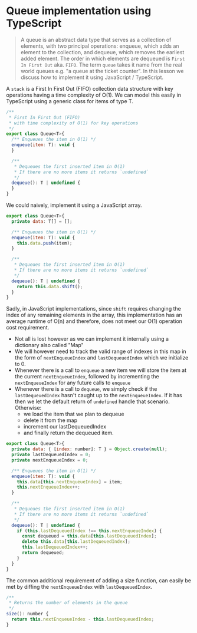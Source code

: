 # Queue implementation using TypeScript
> A queue is an abstract data type that serves as a collection of elements, with two principal operations: enqueue, which adds an element to the collection, and dequeue, which removes the earliest added element. The order in which elements are dequeued is `First In First Out` aka. `FIFO`. The term `queue` takes it name from the real world queues e.g. "a queue at the ticket counter". In this lesson we discuss how to implement it using JavaScript / TypeScript.

A `stack` is a First In First Out (FIFO) collection data structure with key operations having a time complexity of O(1). We can model this easily in TypeScript using a generic class for items of type T.

```js
/**
 * First In First Out (FIFO)
 * with time complexity of O(1) for key operations
 */
export class Queue<T>{
  /** Enqueues the item in O(1) */
  enqueue(item: T): void {
  }

  /**
   * Dequeues the first inserted item in O(1)
   * If there are no more items it returns `undefined`
   */
  dequeue(): T | undefined {
  }
}
```

We could naively, implement it using a JavaScript array.

```js
export class Queue<T>{
  private data: T[] = [];

  /** Enqueues the item in O(1) */
  enqueue(item: T): void {
    this.data.push(item);
  }

  /**
   * Dequeues the first inserted item in O(1)
   * If there are no more items it returns `undefined`
   */
  dequeue(): T | undefined {
    return this.data.shift();
  }
}
```

Sadly, in JavaScript implementations, since `shift` requires changing the index of any remaining elements in the array, this implementation has an average runtime of O(n) and therefore, does not meet our O(1) operation cost requirement.

* Not all is lost however as we can implement it internally using a dictionary also called "Map"
* We will however need to track the valid range of indexes in this map in the form of `nextEnqueueIndex` and `lastDequeuedIndex` which we initialize to 0.
* Whenever there is a call to `enqueue` a new item we will store the item at the current `nextEnqueueIndex`, followed by incrementing the `nextEnqueueIndex` for any future calls to `enqueue`
* Whenever there is a call to `dequeue`, we simply check if the `lastDequeuedIndex` hasn't caught up to the `nextEnqueueIndex`. If it has then we let the default return of `undefined` handle that scenario. Otherwise:
  * we load the item that we plan to dequeue
  * delete it from the map
  * increment our lastDequeuedIndex
  * and finally return the dequeued item.

```js
export class Queue<T>{
  private data: { [index: number]: T } = Object.create(null);
  private lastDequeuedIndex = 0;
  private nextEnqueueIndex = 0;

  /** Enqueues the item in O(1) */
  enqueue(item: T): void {
    this.data[this.nextEnqueueIndex] = item;
    this.nextEnqueueIndex++;
  }

  /**
   * Dequeues the first inserted item in O(1)
   * If there are no more items it returns `undefined`
   */
  dequeue(): T | undefined {
    if (this.lastDequeuedIndex !== this.nextEnqueueIndex) {
      const dequeued = this.data[this.lastDequeuedIndex];
      delete this.data[this.lastDequeuedIndex];
      this.lastDequeuedIndex++;
      return dequeued;
    }
  }
}
```

The common additional requirement of adding a size function, can easily be met by diffing the `nextEnqueueIndex` with `lastDequeuedIndex`.

```js
/**
 * Returns the number of elements in the queue
 */
size(): number {
  return this.nextEnqueueIndex - this.lastDequeuedIndex;
}
```

